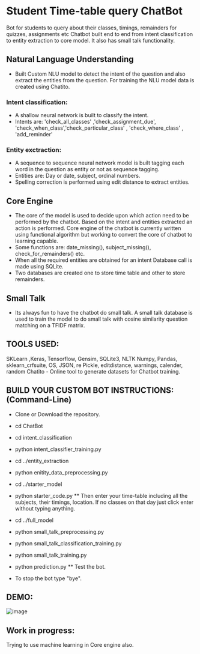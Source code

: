  # Student Time-table query ChatBot
Bot for students to query about their classes, timings, remainders for quizzes, assignments etc
Chatbot built end to end from intent classification to entity extraction to core model. It also has small talk functionality.

## Natural Language Understanding
* Built Custom NLU model to detect the intent of the question and also extract the entities from the question. For training the NLU model data is created using Chatito.

### Intent classification: 
* A shallow neural network is built to classify the intent.
* Intents are: 'check_all_classes' ,'check_assignment_due', 'check_when_class','check_particular_class' , 'check_where_class' , 'add_reminder'       

### Entity exctraction:
* A sequence to sequence neural network model is built tagging each word in the question as entity or not as sequence tagging.
* Entities are: Day or date, subject, ordinal numbers.
* Spelling correction is performed using edit distance to extract entities.

## Core Engine

* The core of the model is used to decide upon which action need to be performed by the chatbot. Based on the intent and entities extracted an action is performed. Core engine of the chatbot is currently written using functional algorithm but working to convert the core of chatbot to learning capable.
* Some functions are: date_missing(), subject_missing(), check_for_remainders() etc.
* When all the required entities are obtained for an intent Database call is made using SQLite.
* Two databases are created one to store time table and other to store remainders.

## Small Talk

* Its always fun to have the chatbot do small talk. A small talk database is used to train the model to do small talk with cosine similarity question matching on a TFIDF matrix.

## TOOLS USED:
SKLearn ,Keras, Tensorflow, Gensim, SQLite3, NLTK
Numpy, Pandas, sklearn_crfsuite, OS, JSON, re
Pickle, editdistance, warnings, calender, random
Chatito - Online tool to generate datasets for Chatbot training.

## BUILD YOUR CUSTOM BOT INSTRUCTIONS: (Command-Line)
* Clone or Download the repository.
* cd ChatBot
* cd intent_classification
* python intent_classifier_training.py 
* cd ../entity_extraction
* python enitity_data_preprocessing.py
* cd ../starter_model
* python starter_code.py
** Then enter your time-table including all the subjects, their timings, location. If no classes on that day just click enter without typing anything.
* cd ../full_model
* python small_talk_preprocessing.py
* python small_talk_classification_training.py

* python small_talk_training.py
* python prediction.py
** Test the bot.
* To stop the bot type "bye".

## DEMO:
![image](https://user-images.githubusercontent.com/16939123/52484790-30eb3b00-2bdd-11e9-804a-f5e2c4f3be14.png)


## Work in progress:
Trying to use machine learning in Core engine also.
